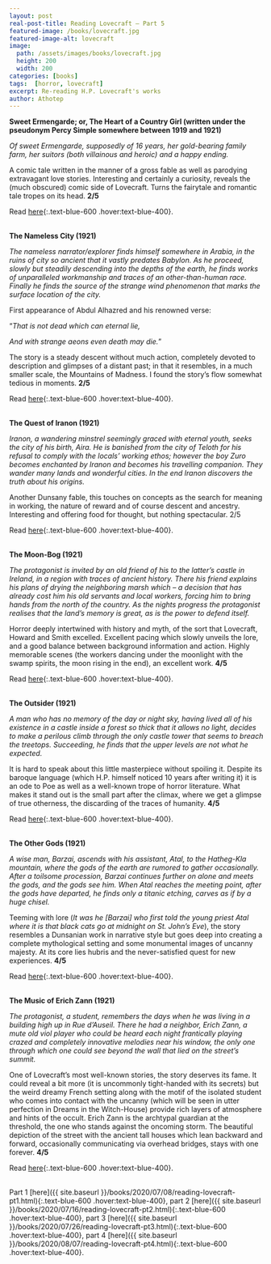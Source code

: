 ```yaml
---
layout: post
real-post-title: Reading Lovecraft – Part 5
featured-image: /books/lovecraft.jpg
featured-image-alt: lovecraft
image:
  path: /assets/images/books/lovecraft.jpg
  height: 200
  width: 200
categories: [books]
tags:  [horror, lovecraft]
excerpt: Re-reading H.P. Lovecraft's works
author: Athotep
---
```


**Sweet Ermengarde; or, The Heart of a Country Girl (written under the pseudonym Percy Simple somewhere between 1919 and 1921)**

*Of sweet Ermengarde, supposedly of 16 years, her gold-bearing family farm, her suitors (both villainous and heroic) and a happy ending.*

A comic tale written in the manner of a gross fable as well as parodying extravagant love stories. Interesting and certainly a curiosity, reveals the (much obscured) comic side of Lovecraft. Turns the fairytale and romantic tale tropes on its head. **2/5**

Read [here](https://www.hplovecraft.com/writings/texts/fiction/se.aspx){:.text-blue-600 .hover:text-blue-400}.  
<br>

**The Nameless City (1921)**

*The nameless narrator/explorer finds himself somewhere in Arabia, in the ruins of city so ancient that it vastly predates Babylon. As he proceed, slowly but steadily descending into the depths of the earth, he finds works of unparalleled workmanship and traces of an other-than-human race. Finally he finds the source of the strange wind phenomenon that marks the surface location of the city.*

First appearance of Abdul Alhazred and his renowned verse:

“*That is not dead which can eternal lie,*

*And with strange aeons even death may die.*”

The story is a steady descent without much action, completely devoted to description and glimpses of a distant past; in that it resembles, in a much smaller scale, the Mountains of Madness. I found the story’s flow somewhat tedious in moments. **2/5**

Read [here](https://www.hplovecraft.com/writings/texts/fiction/nc.aspx){:.text-blue-600 .hover:text-blue-400}.  
<br>

**The Quest of Iranon (1921)**

*Iranon, a wandering minstrel seemingly graced with eternal youth, seeks the city of his birth, Aira. He is banished from the city of Teloth for his refusal to comply with the locals’ working ethos; however the boy Zuro becomes enchanted by Iranon and becomes his travelling companion. They wander many lands and wonderful cities. In the end Iranon discovers the truth about his origins.*

Another Dunsany fable, this touches on concepts as the search for meaning in working, the nature of reward and of course descent and ancestry. Interesting and offering food for thought, but nothing spectacular. 2/5

Read [here](https://www.hplovecraft.com/writings/texts/fiction/qi.aspx){:.text-blue-600 .hover:text-blue-400}.  
<br>

**The Moon-Bog (1921)**

*The protagonist is invited by an old friend of his to the latter’s castle in Ireland, in a region with traces of ancient history. There his friend explains his plans of drying the neighboring marsh which – a decision that has already cost him his old servants and local workers, forcing him to bring hands from the north of the country. As the nights progress the protagonist realises that the land’s memory is great, as is the power to defend itself.*

Horror deeply intertwined with history and myth, of the sort that Lovecraft, Howard and Smith excelled. Excellent pacing which slowly unveils the lore, and a good balance between background information and action. Highly memorable scenes (the workers dancing under the moonlight with the swamp spirits, the moon rising in the end), an excellent work. **4/5**

Read [here](https://www.hplovecraft.com/writings/texts/fiction/mb.aspx){:.text-blue-600 .hover:text-blue-400}.  
<br>

**The Outsider (1921)**

*A man who has no memory of the day or night sky, having lived all of his existence in a castle inside a forest so thick that it allows no light, decides to make a perilous climb through the only castle tower that seems to breach the treetops. Succeeding, he finds that the upper levels are not what he expected.*

It is hard to speak about this little masterpiece without spoiling it. Despite its baroque language (which H.P. himself noticed 10 years after writing it) it is an ode to Poe as well as a well-known trope of horror literature. What makes it stand out is the small part after the climax, where we get a glimpse of true otherness, the discarding of the traces of humanity. **4/5**

Read [here](https://www.hplovecraft.com/writings/texts/fiction/o.aspx){:.text-blue-600 .hover:text-blue-400}.  
<br>

**The Other Gods (1921)**

*A wise man, Barzai, ascends with his assistant, Atal, to the Hatheg-Kla mountain, where the gods of the earth are rumored to gather occasionally. After a toilsome procession, Barzai continues further on alone and meets the gods, and the gods see him. When Atal reaches the meeting point, after the gods have departed, he finds only a titanic etching, carves as if by a huge chisel.*

Teeming with lore (*It was he [Barzai] who first told the young priest Atal where it is that black cats go at midnight on St. John’s Eve*), the story resembles a Dunsanian work in narrative style but goes deep into creating a complete mythological setting and some monumental images of uncanny majesty. At its core lies hubris and the never-satisfied quest for new experiences. **4/5**

Read [here](https://www.hplovecraft.com/writings/texts/fiction/og.aspx){:.text-blue-600 .hover:text-blue-400}.  
<br>

**The Music of Erich Zann (1921)**

*The protagonist, a student, remembers the days when he was living in a building high up in Rue d’Auseil. There he had a neighbor, Erich Zann, a mute old viol player who could be heard each night frantically playing crazed and completely innovative melodies near his window, the only one through which one could see beyond the wall that lied on the street’s summit.*

One of Lovecraft’s most well-known stories, the story deserves its fame. It could reveal a bit more (it is uncommonly tight-handed with its secrets) but the weird dreamy French setting along with the motif of the isolated student who comes into contact with the uncanny (which will be seen in utter perfection in Dreams in the Witch-House) provide rich layers of atmosphere and hints of the occult. Erich Zann is the archtypal guardian at the threshold, the one who stands against the oncoming storm. The beautiful depiction of the street with the ancient tall houses which lean backward and forward, occasionally communicating via overhead bridges, stays with one forever. **4/5**

Read [here](https://www.hplovecraft.com/writings/texts/fiction/mez.aspx){:.text-blue-600 .hover:text-blue-400}.  
<br>

Part 1 [here]({{ site.baseurl }}/books/2020/07/08/reading-lovecraft-pt1.html){:.text-blue-600 .hover:text-blue-400}, part 2 [here]({{ site.baseurl }}/books/2020/07/16/reading-lovecraft-pt2.html){:.text-blue-600 .hover:text-blue-400}, part 3 [here]({{ site.baseurl }}/books/2020/07/26/reading-lovecraft-pt3.html){:.text-blue-600 .hover:text-blue-400}, part 4 [here]({{ site.baseurl }}/books/2020/08/07/reading-lovecraft-pt4.html){:.text-blue-600 .hover:text-blue-400}.  
<br>